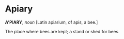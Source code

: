 # Apiary

**A'PIARY**, _noun_ \[Latin apiarium, of apis, a bee.\]

The place where bees are kept; a stand or shed for bees.
